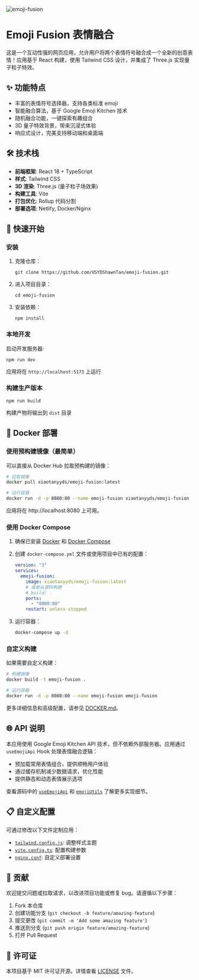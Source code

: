 ![emoji-fusion](https://socialify.git.ci/USYDShawnTan/emoji-fusion/image?description=1&font=Jost&forks=1&issues=1&language=1&logo=https%3A%2F%2Femoji.433200.xyz%2Ffavicon.svg&name=1&pattern=Circuit+Board&pulls=1&stargazers=1&theme=Light)
# Emoji Fusion 表情融合

这是一个互动性强的网页应用，允许用户将两个表情符号融合成一个全新的创意表情！应用基于 React 构建，使用 Tailwind CSS 设计，并集成了 Three.js 实现量子粒子特效。

## ✨ 功能特点

- 丰富的表情符号选择器，支持各类标准 emoji
- 智能融合算法，基于 Google Emoji Kitchen 技术
- 随机融合功能，一键探索有趣组合
- 3D 量子特效背景，带来沉浸式体验
- 响应式设计，完美支持移动端和桌面端

## 🛠️ 技术栈

- **前端框架**: React 18 + TypeScript
- **样式**: Tailwind CSS
- **3D 渲染**: Three.js (量子粒子场效果)
- **构建工具**: Vite
- **打包优化**: Rollup 代码分割
- **部署选项**: Netlify, Docker/Nginx

## 🚀 快速开始

### 安装

1. 克隆仓库：
   ```
   git clone https://github.com/USYDShawnTan/emoji-fusion.git
   ```
2. 进入项目目录：
   ```
   cd emoji-fusion
   ```
3. 安装依赖：
   ```
   npm install
   ```

### 本地开发

启动开发服务器:

```
npm run dev
```

应用将在 `http://localhost:5173` 上运行

### 构建生产版本

```
npm run build
```

构建产物将输出到 `dist` 目录

## 🐳 Docker 部署

### 使用预构建镜像（最简单）

可以直接从 Docker Hub 拉取预构建的镜像：

```bash
# 拉取镜像
docker pull xiaotanyyds/emoji-fusion:latest

# 运行容器
docker run -d -p 8080:80 --name emoji-fusion xiaotanyyds/emoji-fusion
```

应用将在 http://localhost:8080 上可用。

### 使用 Docker Compose

1. 确保已安装 [Docker](https://docs.docker.com/get-docker/) 和 [Docker Compose](https://docs.docker.com/compose/install/)

2. 创建 `docker-compose.yml` 文件或使用项目中已有的配置：

   ```yaml
   version: "3"
   services:
     emoji-fusion:
       image: xiaotanyyds/emoji-fusion:latest
       # 或者从源码构建
       # build: .
       ports:
         - "8080:80"
       restart: unless-stopped
   ```

3. 运行容器：

   ```bash
   docker-compose up -d
   ```

### 自定义构建

如果需要自定义构建：

```bash
# 构建镜像
docker build -t emoji-fusion .

# 运行容器
docker run -d -p 8080:80 --name emoji-fusion emoji-fusion
```

更多详细信息和高级配置，请参见 [DOCKER.md](./DOCKER.md)。

## 🌐 API 说明

本应用使用 Google Emoji Kitchen API 技术，但不依赖外部服务器。应用通过 `useEmojiApi` Hook 处理表情融合逻辑：

- 预加载常用表情组合，提供顺畅用户体验
- 通过缓存机制减少数据请求，优化性能
- 提供静态和动态表情展示选项

查看源码中的 [`useEmojiApi`](./src/hooks/useEmojiApi.ts) 和 [`emojiUtils`](./src/utils/emojiUtils.ts) 了解更多实现细节。

## 📋 自定义配置

可通过修改以下文件定制应用：

- [`tailwind.config.js`](./tailwind.config.js): 调整样式主题
- [`vite.config.ts`](./vite.config.ts): 配置构建参数
- [`nginx.conf`](./nginx.conf): 自定义部署设置

## 👥 贡献

欢迎提交问题或拉取请求，以改进项目功能或修复 bug。请遵循以下步骤：

1. Fork 本仓库
2. 创建功能分支 (`git checkout -b feature/amazing-feature`)
3. 提交更改 (`git commit -m 'Add some amazing feature'`)
4. 推送到分支 (`git push origin feature/amazing-feature`)
5. 打开 Pull Request

## 📄 许可证

本项目基于 MIT 许可证开源。详情查看 [LICENSE](./LICENSE) 文件。
